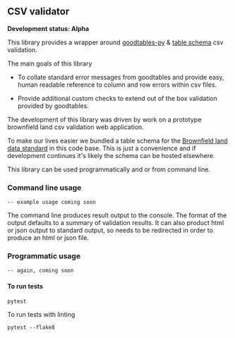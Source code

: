 ## CSV validator

**Development status: Alpha**

This library provides a wrapper around [goodtables-py](https://github.com/frictionlessdata/goodtables-py) & [table schema](https://frictionlessdata.io/specs/table-schema) csv validation.

The main goals of this library

 - To collate standard error messages from goodtables and provide easy, human readable reference
 to column and row errors within csv files.
 
 - Provide additional custom checks to extend out of the box validation provided by goodtables.
 

The development of this library was driven by work on a prototype brownfield land csv validation web application. 

To make our lives easier we  bundled a table schema for the [Brownfield land data standard](https://www.gov.uk/government/publications/brownfield-land-registers-data-standard/publish-your-brownfield-land-data#publish-your-brownfield-land-data) 
in this code base. This is just a convenience and if development continues it's likely the schema can be hosted elsewhere. 


This library can be used programmatically and or from command line.

### Command line usage
    -- example usage coming soon

The command line produces result output to the console. The format of the output defaults to a summary of validation
results. It can also product html or json output to standard output, so needs to be redirected in order to produce
an html or json file.

### Programmatic usage
    -- again, coming soon


#### To run tests
    
    pytest
    
To run tests with linting

    pytest --flake8
    
    